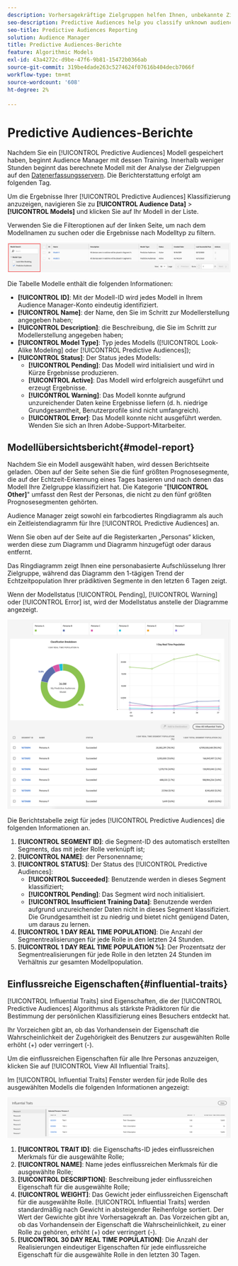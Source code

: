 ```yaml
---
description: Vorhersagekräftige Zielgruppen helfen Ihnen, unbekannte Zielgruppen mithilfe von Datenwissenschaft in Echtzeit in eindeutige Personas zu klassifizieren.
seo-description: Predictive Audiences help you classify unknown audiences into distinct personas in real-time, using data science.
seo-title: Predictive Audiences Reporting
solution: Audience Manager
title: Predictive Audiences-Berichte
feature: Algorithmic Models
exl-id: 43a4272c-d9be-47f6-9b81-15472b0366ab
source-git-commit: 319be4dade263c5274624f07616b404decb7066f
workflow-type: tm+mt
source-wordcount: '608'
ht-degree: 2%

---
```


# Predictive Audiences-Berichte

Nachdem Sie ein [!UICONTROL Predictive Audiences] Modell gespeichert haben, beginnt Audience Manager mit dessen Training. Innerhalb weniger Stunden beginnt das berechnete Modell mit der Analyse der Zielgruppen auf den [Datenerfassungsservern](https://experienceleague.adobe.com/docs/audience-manager/user-guide/reference/system-components/components-data-collection.html#dcs-pcs). Die Berichterstattung erfolgt am folgenden Tag.

Um die Ergebnisse Ihrer [!UICONTROL Predictive Audiences] Klassifizierung anzuzeigen, navigieren Sie zu **[!UICONTROL Audience Data]** > **[!UICONTROL Models]** und klicken Sie auf Ihr Modell in der Liste.

Verwenden Sie die Filteroptionen auf der linken Seite, um nach dem Modellnamen zu suchen oder die Ergebnisse nach Modelltyp zu filtern.

![predictive-audience-filter](assets/predictive-audiences-filter-models.png)

Die Tabelle Modelle enthält die folgenden Informationen:

* **[!UICONTROL ID]**: Mit der Modell-ID wird jedes Modell in Ihrem Audience Manager-Konto eindeutig identifiziert.
* **[!UICONTROL Name]**: der Name, den Sie im Schritt zur Modellerstellung angegeben haben;
* **[!UICONTROL Description]**: die Beschreibung, die Sie im Schritt zur Modellerstellung angegeben haben;
* **[!UICONTROL Model Type]**: Typ jedes Modells ([!UICONTROL Look-Alike Modeling] oder [!UICONTROL Predictive Audiences]);
* **[!UICONTROL Status]**: Der Status jedes Modells:
   * **[!UICONTROL Pending]**: Das Modell wird initialisiert und wird in Kürze Ergebnisse produzieren.
   * **[!UICONTROL Active]**: Das Modell wird erfolgreich ausgeführt und erzeugt Ergebnisse.
   * **[!UICONTROL Warning]**: Das Modell konnte aufgrund unzureichender Daten keine Ergebnisse liefern (d. h. niedrige Grundgesamtheit, Benutzerprofile sind nicht umfangreich).
   * **[!UICONTROL Error]**: Das Modell konnte nicht ausgeführt werden. Wenden Sie sich an Ihren Adobe-Support-Mitarbeiter.

## Modellübersichtsbericht{#model-report}

Nachdem Sie ein Modell ausgewählt haben, wird dessen Berichtseite geladen. Oben auf der Seite sehen Sie die fünf größten Prognosesegmente, die auf der Echtzeit-Erkennung eines Tages basieren und nach denen das Modell Ihre Zielgruppe klassifiziert hat. Die Kategorie &quot;**[!UICONTROL Other]**&quot; umfasst den Rest der Personas, die nicht zu den fünf größten Prognosesegmenten gehörten.

Audience Manager zeigt sowohl ein farbcodiertes Ringdiagramm als auch ein Zeitleistendiagramm für Ihre [!UICONTROL Predictive Audiences] an.

Wenn Sie oben auf der Seite auf die Registerkarten „Personas“ klicken, werden diese zum Diagramm und Diagramm hinzugefügt oder daraus entfernt.

Das Ringdiagramm zeigt Ihnen eine personabasierte Aufschlüsselung Ihrer Zielgruppe, während das Diagramm den 1-tägigen Trend der Echtzeitpopulation Ihrer prädiktiven Segmente in den letzten 6 Tagen zeigt.

Wenn der Modellstatus [!UICONTROL Pending], [!UICONTROL Warning] oder [!UICONTROL Error] ist, wird der Modellstatus anstelle der Diagramme angezeigt.

![smart-persona-report](assets/predictive-audiences-report.png)

Die Berichtstabelle zeigt für jedes [!UICONTROL Predictive Audiences] die folgenden Informationen an.

1. **[!UICONTROL SEGMENT ID]**: die Segment-ID des automatisch erstellten Segments, das mit jeder Rolle verknüpft ist;
1. **[!UICONTROL NAME]**: der Personenname;
1. **[!UICONTROL STATUS]**: Der Status des [!UICONTROL Predictive Audiences]:
   * **[!UICONTROL Succeeded]**: Benutzende werden in dieses Segment klassifiziert;
   * **[!UICONTROL Pending]**: Das Segment wird noch initialisiert.
   * **[!UICONTROL Insufficient Training Data]**: Benutzende werden aufgrund unzureichender Daten nicht in dieses Segment klassifiziert. Die Grundgesamtheit ist zu niedrig und bietet nicht genügend Daten, um daraus zu lernen.
1. **[!UICONTROL 1 DAY REAL TIME POPULATION]**: Die Anzahl der Segmentrealisierungen für jede Rolle in den letzten 24 Stunden.
1. **[!UICONTROL 1 DAY REAL TIME POPULATION %]**: Der Prozentsatz der Segmentrealisierungen für jede Rolle in den letzten 24 Stunden im Verhältnis zur gesamten Modellpopulation.

## Einflussreiche Eigenschaften{#influential-traits}

[!UICONTROL Influential Traits] sind Eigenschaften, die der [!UICONTROL Predictive Audiences] Algorithmus als stärkste Prädiktoren für die Bestimmung der persönlichen Klassifizierung eines Besuchers entdeckt hat.

Ihr Vorzeichen gibt an, ob das Vorhandensein der Eigenschaft die Wahrscheinlichkeit der Zugehörigkeit des Benutzers zur ausgewählten Rolle erhöht (+) oder verringert (-).

Um die einflussreichen Eigenschaften für alle Ihre Personas anzuzeigen, klicken Sie auf [!UICONTROL View All Influential Traits].

Im [!UICONTROL Influential Traits] Fenster werden für jede Rolle des ausgewählten Modells die folgenden Informationen angezeigt:

![Influential-Traits](assets/predictive-audiences-influential-traits.png)

1. **[!UICONTROL TRAIT ID]**: die Eigenschafts-ID jedes einflussreichen Merkmals für die ausgewählte Rolle;
1. **[!UICONTROL NAME]**: Name jedes einflussreichen Merkmals für die ausgewählte Rolle;
1. **[!UICONTROL DESCRIPTION]**: Beschreibung jeder einflussreichen Eigenschaft für die ausgewählte Rolle;
1. **[!UICONTROL WEIGHT]**: Das Gewicht jeder einflussreichen Eigenschaft für die ausgewählte Rolle. [!UICONTROL Influential Traits] werden standardmäßig nach Gewicht in absteigender Reihenfolge sortiert.  Der Wert der Gewichte gibt ihre Vorhersagekraft an. Das Vorzeichen gibt an, ob das Vorhandensein der Eigenschaft die Wahrscheinlichkeit, zu einer Rolle zu gehören, erhöht (+) oder verringert (-).
1. **[!UICONTROL 30 DAY REAL TIME POPULATION]**: Die Anzahl der Realisierungen eindeutiger Eigenschaften für jede einflussreiche Eigenschaft für die ausgewählte Rolle in den letzten 30 Tagen.
